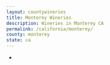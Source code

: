 ```yaml
---
layout: countywineries
title: Monterey Wineries
description: Wineries in Monterey CA
permalink: /california/monterey/
county: monterey
state: ca
---
```

-
